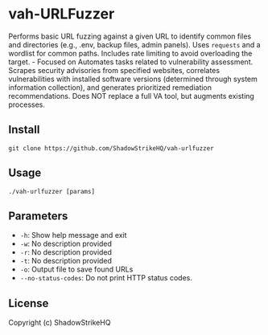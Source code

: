 # vah-URLFuzzer
Performs basic URL fuzzing against a given URL to identify common files and directories (e.g., .env, backup files, admin panels). Uses `requests` and a wordlist for common paths. Includes rate limiting to avoid overloading the target. - Focused on Automates tasks related to vulnerability assessment. Scrapes security advisories from specified websites, correlates vulnerabilities with installed software versions (determined through system information collection), and generates prioritized remediation recommendations.  Does NOT replace a full VA tool, but augments existing processes.

## Install
`git clone https://github.com/ShadowStrikeHQ/vah-urlfuzzer`

## Usage
`./vah-urlfuzzer [params]`

## Parameters
- `-h`: Show help message and exit
- `-w`: No description provided
- `-r`: No description provided
- `-t`: No description provided
- `-o`: Output file to save found URLs
- `--no-status-codes`: Do not print HTTP status codes.

## License
Copyright (c) ShadowStrikeHQ
